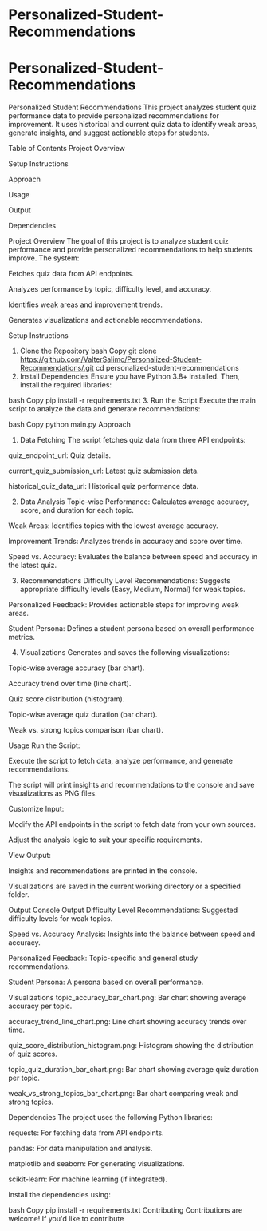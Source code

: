 # Personalized-Student-Recommendations
# Personalized-Student-Recommendations
Personalized Student Recommendations
This project analyzes student quiz performance data to provide personalized recommendations for improvement. It uses historical and current quiz data to identify weak areas, generate insights, and suggest actionable steps for students.

Table of Contents
Project Overview

Setup Instructions

Approach

Usage

Output

Dependencies


Project Overview
The goal of this project is to analyze student quiz performance and provide personalized recommendations to help students improve. The system:

Fetches quiz data from API endpoints.

Analyzes performance by topic, difficulty level, and accuracy.

Identifies weak areas and improvement trends.

Generates visualizations and actionable recommendations.

Setup Instructions
1. Clone the Repository
bash
Copy
git clone https://github.com/ValterSalimo/Personalized-Student-Recommendations/.git
cd personalized-student-recommendations
2. Install Dependencies
Ensure you have Python 3.8+ installed. Then, install the required libraries:

bash
Copy
pip install -r requirements.txt
3. Run the Script
Execute the main script to analyze the data and generate recommendations:

bash
Copy
python main.py
Approach
1. Data Fetching
The script fetches quiz data from three API endpoints:

quiz_endpoint_url: Quiz details.

current_quiz_submission_url: Latest quiz submission data.

historical_quiz_data_url: Historical quiz performance data.

2. Data Analysis
Topic-wise Performance: Calculates average accuracy, score, and duration for each topic.

Weak Areas: Identifies topics with the lowest average accuracy.

Improvement Trends: Analyzes trends in accuracy and score over time.

Speed vs. Accuracy: Evaluates the balance between speed and accuracy in the latest quiz.

3. Recommendations
Difficulty Level Recommendations: Suggests appropriate difficulty levels (Easy, Medium, Normal) for weak topics.

Personalized Feedback: Provides actionable steps for improving weak areas.

Student Persona: Defines a student persona based on overall performance metrics.

4. Visualizations
Generates and saves the following visualizations:

Topic-wise average accuracy (bar chart).

Accuracy trend over time (line chart).

Quiz score distribution (histogram).

Topic-wise average quiz duration (bar chart).

Weak vs. strong topics comparison (bar chart).

Usage
Run the Script:

Execute the script to fetch data, analyze performance, and generate recommendations.

The script will print insights and recommendations to the console and save visualizations as PNG files.

Customize Input:

Modify the API endpoints in the script to fetch data from your own sources.

Adjust the analysis logic to suit your specific requirements.

View Output:

Insights and recommendations are printed in the console.

Visualizations are saved in the current working directory or a specified folder.

Output
Console Output
Difficulty Level Recommendations: Suggested difficulty levels for weak topics.

Speed vs. Accuracy Analysis: Insights into the balance between speed and accuracy.

Personalized Feedback: Topic-specific and general study recommendations.

Student Persona: A persona based on overall performance.

Visualizations
topic_accuracy_bar_chart.png: Bar chart showing average accuracy per topic.

accuracy_trend_line_chart.png: Line chart showing accuracy trends over time.

quiz_score_distribution_histogram.png: Histogram showing the distribution of quiz scores.

topic_quiz_duration_bar_chart.png: Bar chart showing average quiz duration per topic.

weak_vs_strong_topics_bar_chart.png: Bar chart comparing weak and strong topics.

Dependencies
The project uses the following Python libraries:

requests: For fetching data from API endpoints.

pandas: For data manipulation and analysis.

matplotlib and seaborn: For generating visualizations.

scikit-learn: For machine learning (if integrated).

Install the dependencies using:

bash
Copy
pip install -r requirements.txt
Contributing
Contributions are welcome! If you'd like to contribute

